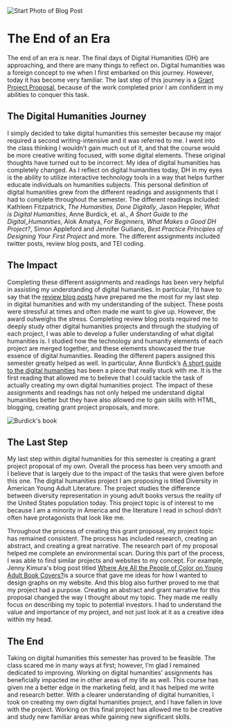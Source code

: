 ![Start Photo of Blog Post](https://jereeemiaah.github.io/Jeremiah-L.-Bethea/images/TheEnd.jpg)


# The End of an Era
The end of an era is near. The final days of Digital Humanities (DH) are approaching, and there are many things to reflect on. Digital humanities was a foreign concept to me when I first embarked on this journey. However, today it has become very familiar. The last step of this journey is a [Grant Project Proposal](https://deanna-stover.github.io/coursesCNU/2021/engl350spring2021/grant), because of the work completed prior I am confident in my abilities to conquer this task.

## The Digital Humanities Journey
I simply decided to take digital humanities this semester because my major required a second writing-intensive and it was referred to me. I went into the class thinking I wouldn’t gain much out of it, and that the course would be more creative writing focused, with some digital elements. These original thoughts have turned out to be incorrect. My idea of digital humanities has completely changed. As I reflect on digital humanities today, DH  in my eyes is the ability to utilize interactive technology tools in a way that helps further educate individuals on humanities subjects. This personal definition of digital humanities grew from the different readings and assignments that I had to complete throughout the semester. The different readings included: Kathleen Fitzpatrick, _The Humanities, Done Digitally_, Jason Heppler, _What is Digital Humanities_, Anne Burdick, et. al., _A Short Guide to the Digital_Humanities_, Alok Amatya, _For Beginners, What Makes a Good DH Project?_, Simon Appleford and Jennifer Guiliano, _Best Practice Principles of Designing Your First Project_ and more. The different assignments included twitter posts, review blog posts, and TEI coding. 

## The Impact
Completing these different assignments and readings has been very helpful in assisting my understanding of digital humanities. In particular, I’d have to say that the [review blog posts](https://deanna-stover.github.io/coursesCNU/2021/engl350spring2021/blog-posts#review-one) have prepared me the most for my last step in digital humanities and with my understanding of the subject. These posts were stressful at times and often made me want to give up. However, the award outweighs the stress. Completing review blog posts required me to deeply study other digital humanities projects and through the studying of each project, I was able to develop a fuller understanding of what digital humanities is. I studied how the technology and humanity elements of each project are merged together, and these elements showcased the true essence of digital humanities. Reading the different papers assigned this semester greatly helped as well. In particular, Anne Burdick’s [A short guide to the digital humanities](https://jeffreyschnapp.com/wp-content/uploads/2013/01/D_H_ShortGuide.pdf) has been a piece that really stuck with me. It is the first reading that allowed me to believe that I could tackle the task of actually creating my own digital humanities project. The impact of these assignments and readings has not only helped me understand digital humanities better but they have also allowed me to gain skills with HTML, blogging, creating grant project proposals, and more. 

![Burdick's book](https://jereeemiaah.github.io/Jeremiah-L.-Bethea/images/AnneBook.png)

## The Last Step
My last step within digital humanities for this semester is creating a grant project proposal of my own. Overall the process has been very smooth and I believe that is largely due to the impact of the tasks that were given before this one. The digital humanities project I am proposing is titled Diversity in American Young Adult Literature. The project studies the difference between diversity representation in young adult books versus the reality of the United States population today. This project topic is of interest to me because I am a minority in America and the literature I read in school didn’t often have protagonists that look like me.

Throughout the process of creating this grant proposal, my project topic has remained consistent. The process has included research, creating an abstract, and creating a great narrative. The research part of my proposal helped me complete an environmental scan. During this part of the process, I was able to find similar projects and websites to my concept. For example, Jenny Kimura's blog post titled [Where Are All the People of Color on Young Adult Book Covers?](https://diversebooks.org/diversity-and-visibility-in-young-adult-cover-design/)is a source that gave me ideas for how I wanted to design graphs on my website. And this blog also further proved to me that my project had a purpose. Creating an abstract and grant narrative for this proposal changed the way I thought about my topic. They made me really focus on describing my topic to potential investors. I had to understand the value and importance of my project, and not just look at it as a creative idea within my head. 

## The End
Taking on digital humanities this semester has proved to be feasible. The class scared me in many ways at first; however, I’m glad I remained dedicated to improving. Working on digital humanities' assignments has beneficially impacted me in other areas of my life as well. This course has given me a better edge in the marketing field, and it has helped me write and research better. With a clearer understanding of digital humanities, I took on creating my own digital humanities project, and I have fallen in love with the project. Working on this final project has allowed me to be creative and study new familiar areas while gaining new significant skills. 
